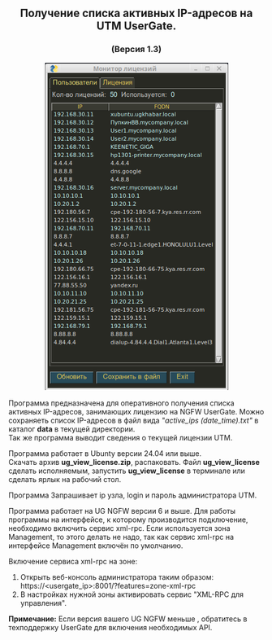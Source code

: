 <h2 align="center">Получение списка активных IP-адресов на UTM UserGate.</h2>
<h3 align="center">(Версия 1.3)</h3>
<p align="center"><img src="utm.png"></p>

Программа предназначена для оперативного получения списка активных IP-адресов, занимающих лицензию
на NGFW UserGate. Можно сохраняеть список IP-адресов в файл вида <i>"active_ips (date_time).txt"</i> в каталог
<b>data</b> в текущей директории.<br>
Так же программа выводит сведения о текущей лицензии UTM.

Программа работает в Ubunty версии 24.04 или выше.<br>
Скачать архив <b>ug_view_license.zip</b>, распаковать.
Файл <b>ug_view_license</b> сделать исполняемым, запустить <b>ug_view_license</b> в терминале или сделать ярлык на рабочий стол.

Программа Запрашивает ip узла, login и пароль администратора UTM.

Программа работает на UG NGFW версии 6 и выше. Для работы программы на интерфейсе, к которому производится
подключение, необходимо включить сервис xml-rpc. Если используется зона Management, то этого делать не надо,
так как сервис xml-rpc на интерфейсе Management включён по умолчанию.

Включение сервиса xml-rpc на зоне:
1. Открыть веб-консоль администратора таким образом: https://<usergate_ip>:8001/?features=zone-xml-rpc
2. В настройках нужной зоны активировать сервис "XML-RPC для управления".

<b>Примечание:</b>
Если версия вашего UG NGFW меньше , обратитесь в техподдержку UserGate для включения
необходимых API.